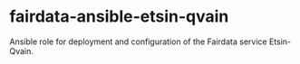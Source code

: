 # fairdata-ansible-etsin-qvain
Ansible role for deployment and configuration of the Fairdata service Etsin-Qvain.
